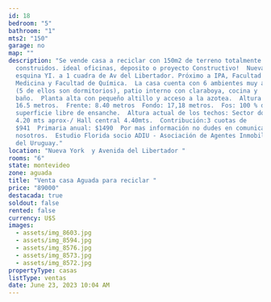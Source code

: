 ```yaml
---
id: 18
bedroom: "5"
bathroom: "1"
mts2: "150"
garage: no
map: ""
description: "Se vende casa a reciclar con 150m2 de terreno totalmente
  construidos. ideal oficinas, deposito o proyecto Constructivo!  Nueva York
  esquina YI. a 1 cuadra de Av del Libertador. Próximo a IPA, Facultad de
  Medicina y Facultad de Química.  La casa cuenta con 6 ambientes muy amplios,
  (5 de ellos son dormitorios), patio interno con claraboya, cocina y
  baño.  Planta alta con pequeño altillo y acceso a la azotea.  Altura permitida
  16.5 metros.  Frente: 8.40 metros  Fondo: 17,18 metros.  Fos: 100 % de
  superficie libre de ensanche.  Altura actual de los techos: Sector dormitorios
  4.20 mts aprox-/ Hall central 4.40mts.  Contribución:3 cuotas de
  $941  Primaria anual: $1490  Por mas información no dudes en comunicarte con
  nosotros.  Estudio Florida socio ADIU - Asociación de Agentes Inmobiliarios
  del Uruguay."
location: "Nueva York  y Avenida del Libertador "
rooms: "6"
state: montevideo
zone: aguada
title: "Venta casa Aguada para reciclar "
price: "89000"
destacada: true
soldout: false
rented: false
currency: U$S
images:
  - assets/img_8603.jpg
  - assets/img_8594.jpg
  - assets/img_8576.jpg
  - assets/img_8573.jpg
  - assets/img_8572.jpg
propertyType: casas
listType: ventas
date: June 23, 2023 10:04 AM
---
```

